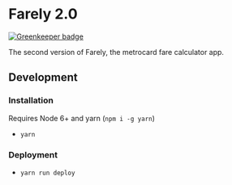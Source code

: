 # Farely 2.0

[![Greenkeeper badge](https://badges.greenkeeper.io/ianmcnally/farely-2.svg)](https://greenkeeper.io/)

The second version of Farely, the metrocard fare calculator app.

## Development

### Installation

Requires Node 6+ and yarn (`npm i -g yarn`)

- `yarn`

### Deployment

- `yarn run deploy`


